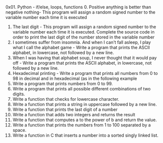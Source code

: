 0x01. Python - if/else, loops, functions
0. Positive anything is better than negative nothing- This program will assign a random signed number to the variable number each time it is executed
1. The last digit - This program will assign a random signed number to the variable number each time it is executed. Complete the source code in order to print the last digit of the number stored in the variable number
2. I sometimes suffer from insomnia. And when I can't fall asleep, I play what I call the alphabet game - Write a program that prints the ASCII alphabet, in lowercase, not followed by a new line.
3. When I was having that alphabet soup, I never thought that it would pay off - Write a program that prints the ASCII alphabet, in lowercase, not followed by a new line.
4. Hexadecimal printing - Write a program that prints all numbers from 0 to 98 in decimal and in hexadecimal (as in the following example
5. Write a program that prints numbers from 0 to 99.
6. Write a program that prints all possible different combinations of two digits.
7. Write a function that checks for lowercase character.
8. Write a function that prints a string in uppercase followed by a new line.
9. Write a function that prints the last digit of a number
10. Write a function that adds two integers and returns the result
11. Write a function that computes a to the power of b and return the value.
12. Write a function that prints the numbers from 1 to 100 separated by a space.
13. Write a function in C that inserts a number into a sorted singly linked list.
